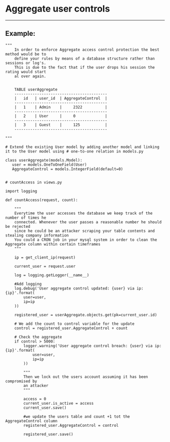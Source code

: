 # Aggregate user controls
-------

## Example:

 
    """
    	In order to enforce Aggregate access control protection the best method would be to
    	define your rules by means of a database structure rather than sessions or log's.
    	This is due to the fact that if the user drops his session the rating would start
    	al over again.
    

    	TABLE userAggregate
    	-----------------------------------------   
    	|   id   | user_id  | AggregateControl	|
    	-----------------------------------------  
    	|   1    | Admin    | 	  2322    	    |
    	-----------------------------------------   
    	|   2    | User     |     0             |
    	-----------------------------------------  
    	|   3    | Guest    |     125           |
    	-----------------------------------------
    	
    """

    # Extend the existing User model by adding another model and linking it to the User model using # one-to-one relation in models.py

    class userAggregate(models.Model):
       user = models.OneToOneField(User)
       AggregateControl = models.IntegerField(default=0)


    # countAccess in views.py

    import logging

    def countAccess(request, count):
        
        """
        Everytime the user accesses the database we keep track of the number of times he
        connected. Whenever the user passes a reasonable number he should be rejected
        since he could be an attacker scraping your table contents and stealing company information
        You could a CRON job in your mysql system in order to clean the Aggregate column within certain timeframes
        """
        
        ip = get_client_ip(request)
        
        current_user = request.user

        log = logging.getLogger(__name__)

        #Add logging
        log.debug('User aggregate control updated: {user} via ip: {ip}'.format(
            user=user,
            ip=ip
        ))

        registered_user = userAggregate.objects.get(pk=current_user.id)
        
        # We add the count to control variable for the update
        control = registered_user.AggregateControl + count
            
        # Check the aggregate
        if control > 5000:
            logger.warning('User aggregate control breach: {user} via ip: {ip}'.format(
                user=user,
                ip=ip
            ))
                
            """
            Then we lock out the users account assuming it has been compromised by
            an attacker
            """
                
            access = 0
            current_user.is_active = access
            current_user.save()

            #we update the users table and count +1 tot the AggregateControl column
            registered_user.AggregateControl = control

            registered_user.save()  